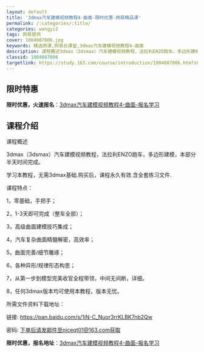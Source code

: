 ```yaml
---
layout: default
title: '3dmax汽车建模视频教程4-曲面-限时优惠-网易精品课'
permalink: /:categories/:title/
categories: wangyi2
tags: 网易提供
cover: 1004087006.jpg
keywords: 精选网课,网易云课堂,3dmax汽车建模视频教程4-曲面
description: 课程概述3dmax（3dsmax）汽车建模视频教程，法拉利ENZO跑车，多边形建模，本部分半天时间完成。学习本教程，无需
classid: 1004087006
targetlink: https://study.163.com/course/introduction/1004087006.htm?share=1&shareId=1025206652&utm_campaign=share&utm_medium=iphoneShare&utm_source=&utm_u=1025206652
---
```


## 限时特惠

**限时优惠，火速报名**：[3dmax汽车建模视频教程4-曲面-报名学习](https://study.163.com/course/introduction/1004087006.htm?share=1&shareId=1025206652&utm_campaign=share&utm_medium=iphoneShare&utm_source=&utm_u=1025206652)

## 课程介绍

课程概述

3dmax（3dsmax）汽车建模视频教程，法拉利ENZO跑车，多边形建模，本部分半天时间完成。

学习本教程，无需3dmax基础.购买后，课程永久有效.含全套练习文件.

课程特点：

1，零基础，手把手；

2，1-3天即可完成（整车全部）；

3，高级曲面建模技巧集成；

4，汽车复杂曲面精髓解密，高效率；

5，曲面完善/细节雕琢；

6，各种异形/规律形态构思；

7，从第一步到模型完美收官全程带领，中间无间断，详细。

8，任何3dmax版本均可使用本教程，版本无忧。

所需文件资料下载地址：

链接: https://pan.baidu.com/s/1iN-C_Nuor3rrKLBK7nb2Qw 

密码: 下单后请发邮件至niceqt01@163.com获取

**限时优惠，报名地址**：[3dmax汽车建模视频教程4-曲面-报名学习](https://study.163.com/course/introduction/1004087006.htm?share=1&shareId=1025206652&utm_campaign=share&utm_medium=iphoneShare&utm_source=&utm_u=1025206652)


